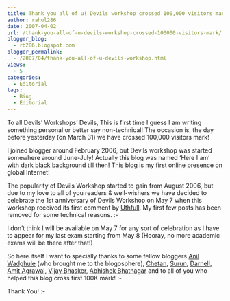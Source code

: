 ```yaml
---
title: Thank you all of u! Devils workshop crossed 100,000 visitors mark!
author: rahul286
date: 2007-04-02
url: /thank-you-all-of-u-devils-workshop-crossed-100000-visitors-mark/
blogger_blog:
  - rb286.blogspot.com
blogger_permalink:
  - /2007/04/thank-you-all-of-u-devils-workshop.html
views:
  - 5
categories:
  - Editorial
tags:
  - Bing
  - Editorial
---
```

To all Devils&#8217; Workshops&#8217; Devils, This is first time I guess I am writing something personal or better say non-technical! The occasion is, the day before yesterday (on March 31) we have crossed 100,000 visitors mark!

I joined blogger around February 2006, but Devils workshop was started somewhere around June-July! Actually this blog was named &#8216;Here I am&#8217; with dark black background till then! This blog is my first online presence on global Internet!

The popularity of Devils Workshop started to gain from August 2006, but due to my love to all of you readers & well-wishers we have decided to celebrate the 1st anniversary of Devils Workshop on May 7 when this workshop received its first comment by <a href="http://tmp.uthfull.org/" onclick="_gaq.push(['_trackEvent', 'outbound-article', 'http://tmp.uthfull.org/', 'Uthfull']);" rel="nofollow">Uthfull</a>. My first few posts has been removed for some technical reasons. <img src="http://devilsworkshop.org/wp-includes/images/smilies/frownie.png" alt=":-(" class="wp-smiley" style="height: 1em; max-height: 1em;" />

I don&#8217;t think I will be available on May 7 for any sort of celebration as I have to appear for my last exam starting from May 8 (Hooray, no more academic exams will be there after that!)

So here itself I want to specially thanks to some fellow bloggers <a href="http://anildigital.blogspot.com/" onclick="_gaq.push(['_trackEvent', 'outbound-article', 'http://anildigital.blogspot.com/', 'Anil Wadghule']);" >Anil Wadghule</a> (who brought me to the blogosphere), <a href="http://chitzs.blogspot.com/" onclick="_gaq.push(['_trackEvent', 'outbound-article', 'http://chitzs.blogspot.com/', 'Chetan']);" >Chetan</a>, <a href="http://www.gogetforum.com/surun/" onclick="_gaq.push(['_trackEvent', 'outbound-article', 'http://www.gogetforum.com/surun/', 'Surun']);" >Surun</a>, <a href="http://www.insideorkut.com/" onclick="_gaq.push(['_trackEvent', 'outbound-article', 'http://www.insideorkut.com/', 'Darnell']);" >Darnell</a>, <a href="http://labnol.blogspot.com/" onclick="_gaq.push(['_trackEvent', 'outbound-article', 'http://labnol.blogspot.com/', 'Amit Agrawal']);" >Amit Agrawal</a>, <a href="http://cyberneticz.blogspot.com/" onclick="_gaq.push(['_trackEvent', 'outbound-article', 'http://cyberneticz.blogspot.com/', 'Vijay Bhasker']);" >Vijay Bhasker</a>, <a href="http://www.technixupdate.com/" onclick="_gaq.push(['_trackEvent', 'outbound-article', 'http://www.technixupdate.com/', 'Abhishek Bhatnagar']);" >Abhishek Bhatnagar</a> and to all of you who helped this blog cross first 100K mark! <img src="http://devilsworkshop.org/wp-includes/images/smilies/simple-smile.png" alt=":-)" class="wp-smiley" style="height: 1em; max-height: 1em;" />

Thank You! <img src="http://devilsworkshop.org/wp-includes/images/smilies/simple-smile.png" alt=":-)" class="wp-smiley" style="height: 1em; max-height: 1em;" />

